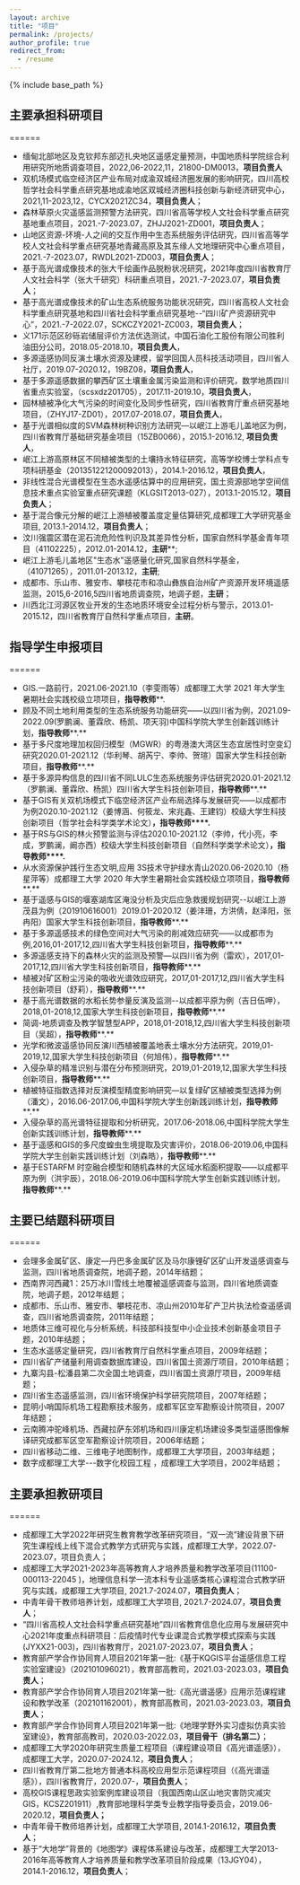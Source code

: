 ```yaml
---
layout: archive
title: "项目"
permalink: /projects/
author_profile: true
redirect_from:
  - /resume
---
```


{% include base_path %}

## 主要承担科研项目
======
- 缅甸北部地区及克钦邦东部迈扎央地区遥感定量预测，中国地质科学院综合利用研究所地质调查项目，2022,06-2022,11，21800-DM0013，**项目负责人**
- 双机场模式临空经济区产业布局对成渝双城经济圈发展的影响研究，四川高校哲学社会科学重点研究基地成渝地区双城经济圈科技创新与新经济研究中心，2021,11-2023,12，CYCX2021ZC34，**项目负责人**；
- 森林草原火灾遥感监测预警方法研究，四川省高等学校人文社会科学重点研究基地重点项目，2021.-7-2023.07，ZHJJ2021-ZD001，**项目负责人**；
- 山地区资源-环境-人之间的交互作用中生态系统服务评估研究，四川省高等学校人文社会科学重点研究基地青藏高原及其东缘人文地理研究中心重点项目，2021.-7-2023.07，RWDL2021-ZD003，**项目负责人**；
- 基于高光谱成像技术的张大千绘画作品脱粉状况研究，2021年度四川省教育厅人文社会科学（张大千研究）科研重点项目，2021.-7-2023.07，**项目负责人**；
- 基于高光谱成像技术的矿山生态系统服务功能状况研究，四川省高校人文社会科学重点研究基地和四川省社会科学重点研究基地--“四川矿产资源研究中心”，2021.-7-2022.07，SCKCZY2021-ZC003，**项目负责人**；
- 义171示范区砂砾岩储层评价方法优选测试，中国石油化工股份有限公司胜利油田分公司，2018.05-2018.10，**项目负责人**，
- 多源遥感协同反演土壤水资源及建模，留学回国人员科技活动项目，四川省人社厅，2019.07-2020.12，19BZ08，**项目负责人**，
- 基于多源遥感数据的攀西矿区土壤重金属污染监测和评价研究，数学地质四川省重点实验室，（scsxdz201705），2017.11-2019.10，**项目负责人**，
- 园林植被净化大气污染的时间变化及同步性研究，四川省教育厅重点研究基地项目，（ZHYJ17-ZD01），2017.07-2018.07，**项目负责人**，
- 基于光谱相似度的SVM森林树种识别方法研究—以岷江上游毛儿盖地区为例，四川省教育厅基础研究基金项目（15ZB0066），2015.1-2016.12, **项目负责人**，
- 岷江上游高原林区不同植被类型的土壤持水特征研究，高等学校博士学科点专项科研基金（201351221200092013），2014.1-2016.12，**项目负责人**， 
- 非线性混合光谱模型在生态水遥感估算中的应用研究，国土资源部地学空间信息技术重点实验室重点研究课题（KLGSIT2013-027），2013.1-2015.12，**项目负责人**；
- 基于混合像元分解的岷江上游植被覆盖度定量估算研究,成都理工大学研究基金项目, 2013.1-2014.12，**项目负责人**；
- 汶川强震区潜在泥石流危险性判识及其差异性分析，国家自然科学基金青年项目（41102225），2012.01-2014.12，**主研****;
- 岷江上游毛儿盖地区"生态水"遥感量化研究,国家自然科学基金，（41071265），2011.01-2013.12，**主研**;
- 成都市、乐山市、雅安市、攀枝花市和凉山彝族自治州矿产资源开发环境遥感监测，2015,6-2016,5四川省地质调查院，地调子题，**主研**；
- 川西北江河源区牧业开发的生态地质环境安全过程分析与警示，2013.01-2015.12，四川省教育厅自然科学重点项目，**主研**。
## 指导学生申报项目
======
- GIS.一路前行，2021.06-2021.10（李雯雨等）成都理工大学 2021 年大学生暑期社会实践校级立项项目，**指导教师****.
- 顾及不同土地利用类型的生态系统服务功能研究——以四川省为例，2021.09-2022.09(罗鹏澜、董霖欣、杨凯、项天羽)中国科学院大学生创新践训练计划，**指导教师****.**
- 基于多尺度地理加权回归模型（MGWR）的粤港澳大湾区生态宜居性时空变幻研究2020.01-2021.12（华利琴、胡芮宁、李帅、贺瑄）国家大学生科技创新项目，**指导教师****.**
- 基于多源异构信息的四川省不同LULC生态系统服务评估研究2020.01-2021.12（罗鹏澜、董霖欣、杨凯）四川省大学生科技创新项目，**指导教师****.**
- 基于GIS有关双机场模式下临空经济区产业布局选择与发展研究——以成都市为例2020.10-2021.12（姜博涵、何筱龙、宋兆鑫、王建钧）校级大学生科技创新项目（哲学社会科学类学术论文）**，指导教师****.**
- 基于RS与GIS的林火预警监测与评估2020.10-2021.12（李帅，代小亮，李成，罗鹏澜，阚亦西）校级大学生科技创新项目（自然科学类学术论文）**，指导教师****.**
- 从水资源保护践行生态文明,应用 3S技术守护绿水青山2020.06-2020.10（杨星萍等）成都理工大学 2020 年大学生暑期社会实践校级立项项目，**指导教师****.**
- 基于遥感与GIS的堰塞湖库区淹没分析及灾后应急救援规划研究--以岷江上游茂县为例（201910616001）2019.01-2020.12（姜沣珊，方洪倩，赵泽阳，张冉阳）国家大学生科技创新项目，**指导教师****.**
- 基于多源遥感技术的绿色空间对大气污染的削减效应研究——以成都市为例,2016,01-2017,12,四川省大学生科技创新项目，**指导教师****.**
- 多源遥感支持下的森林火灾的监测及预警—以四川省为例（雷欢），2017,01-2017,12,四川省大学生科技创新项目，**指导教师****.**
- 植被对矿区粉尘污染的吸收光谱效应研究，2017,01-2017,12,四川省大学生科技创新项目（舒莉），**指导教师****.**
- 基于高光谱数据的水稻长势参量反演及监测--以成都平原为例（吉日伍呷），2018,01-2018,12,国家大学生科技创新项目，**指导教师****.**
- 简调-地质调查及教学智慧型APP，2018,01-2018,12,四川省大学生科技创新项目（吴超），**指导教师****.**
- 光学和微波遥感协同反演川西植被覆盖地表土壤水分方法研究，2019,01-2019,12,国家大学生科技创新项目（何旭伟），**指导教师****.**
- 入侵杂草的精准识别与潜在分布预测研究，2019,01-2019,12,国家大学生科技创新项目，**指导教师****.**
- 植被特征指数选择对反演模型精度影响研究—以复绿矿区植被类型选择为例（潘文），2016.06-2017.06,中国科学院大学生创新践训练计划，**指导教师****.**
- 入侵杂草的高光谱特征提取和分析研究，2017.06-2018.06,中国科学院大学生创新实践训练计划，**指导教师****.**
- 基于遥感和GIS的多尺度蝗虫生境提取及灾害评价，2018.06-2019.06,中国科学院大学生创新实践训练计划（刘森皓），**指导教师****.**
- 基于ESTARFM 时空融合模型和随机森林的大区域水稻面积提取——以成都平原为例（洪宇辰），2018.06-2019.06中国科学院大学生创新实践训练计划，**指导教师****.**
## 主要已结题科研项目
======
* 会理多金属矿区、康定—丹巴多金属矿区及马尔康锂矿区矿山开发遥感调查与监测，四川省地质调查院，地调子题，2014年结题；
* 西南界河西藏1：25万冰川雪线土地覆被遥感调查与监测，四川省地质调查院，地调子题，2012年结题；
* 成都市、乐山市、雅安市、攀枝花市、凉山州2010年矿产卫片执法检查遥感调查，四川省地质调查院，2011年结题；
* 地质体三维可视化与分析系统，科技部科技型中小企业技术创新基金项目子题，2010年结题；
* 生态水遥感定量研究，四川省教育厅自然科学重点项目，2009年结题；
* 四川省矿产储量利用调查数据库建设，四川省国土资源厅项目，2010年结题；
* 九寨沟县-松潘县第二次全国土地调查，四川省国土资源厅项目，2009年结题；
* 四川省生态遥感监测，四川省环境保护科学研究院项目，2007年结题；
* 昆明小哨国际机场工程勘察技术服务，成都军区空军勘察设计院项目，2007年结题；
* 云南腾冲驼峰机场、西藏拉萨东郊机场和四川康定机场建设多类型遥感图像解译研究成都军区空军勘察设计院项目，2006年结题；
* 四川省移动二维、三维电子地图制作，成都理工大学项目，2003年结题；
* 数字成都理工大学---数字化校园工程   ，成都理工大学项目，2002年结题；

## 主要承担教研项目
======
- 成都理工大学2022年研究生教育教学改革研究项目，“双一流”建设背景下研究生课程线上线下混合式教学方式研究与实践，成都理工大学，2022.07-2023.07，项目负责人；
- 成都理工大学2021-2023年高等教育人才培养质量和教学改革项目(11100-000113-22045 )，地理信息科学一流本科专业遥感类核心课程混合式教学研究与实践，成都理工大学项目, 2021.7-2024.07，**项目负责人**；
- 中青年骨干教师培养计划，成都理工大学项目, 2021.7-2024.07，**项目负责人**；
-  “四川省高校人文社会科学重点研究基地”四川省教育信息化应用与发展研究中心2021年度重点科研项目：后疫情时代专业课混合式教学模式探索与实践(JYXX21-003)，四川省教育厅，2021.07-2023.07，**项目负责人**；
- 教育部产学合作协同育人项目2021年第一批:《基于KQGIS平台遥感信息工程实验室建设》（202101096021），教育部高教司，2021.03-2023.03，**项目负责人**；
- 教育部产学合作协同育人项目2021年第一批:《高光谱遥感》应用示范课程建设和教学改革（202101162001），教育部高教司，2021.03-2023.03，**项目负责人**；
- 教育部产学合作协同育人项目2021年第一批:《地理学野外实习虚拟仿真实验室建设》，教育部高教司，2020.03-2022.03，**项目骨干（排名第二）**；
- 成都理工大学2020年研究生质量工程项目（课程建设项目《高光谱遥感》），成都理工大学，2020.07-2024.12，**项目负责人**；
- 四川省教育厅第二批地方普通本科高校应用型示范课程项目（《高光谱遥感》），四川省教育厅，2020.07-，**项目负责人**；
- 高校GIS课程思政实验案例库建设项目（我国西南山区山地灾害防灾减灾GIS，KCSZ201911）,教育部地理科学类专业教学指导委员会，2019.06-2020.12，**项目负责人；**
- 中青年骨干教师培养计划，成都理工大学项目, 2014.1-2016.12，**项目负责人**；
- 基于“大地学”背景的《地图学》课程体系建设与改革，成都理工大学2013-2016年高等教育人才培养质量和教学改革项目阶段成果（13JGY04），2014.1-2016.12，**项目负责人**；
